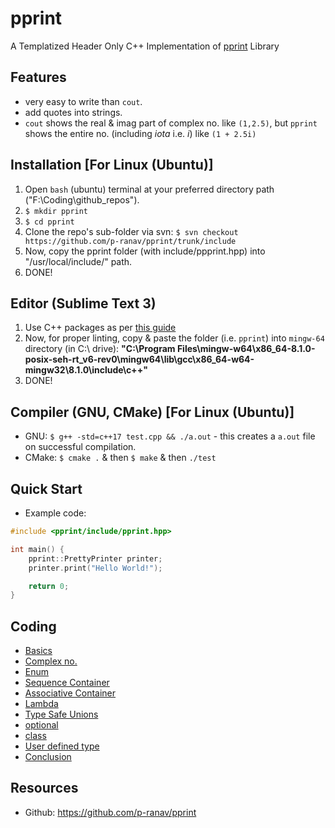 # pprint
A Templatized Header Only C++ Implementation of [pprint](https://github.com/p-ranav/pprint) Library

## Features
* very easy to write than `cout`.
* add quotes into strings.
* `cout` shows the real & imag part of complex no. like `(1,2.5)`, but `pprint` shows the entire no. (including _iota_ i.e. _i_) like `(1 + 2.5i)`

## Installation [For Linux (Ubuntu)]
1. Open `bash` (ubuntu) terminal at your preferred directory path ("F:\Coding\github_repos\").
1. `$ mkdir pprint`
1. `$ cd pprint`
1. Clone the repo's sub-folder via svn: `$ svn checkout https://github.com/p-ranav/pprint/trunk/include`
1. Now, copy the pprint folder (with include/ppprint.hpp) into "/usr/local/include/" path.
1. DONE!

## Editor (Sublime Text 3)
1. Use C++ packages as per [this guide](https://github.com/abhi3700/My_Learning-Cpp/blob/master/README.md#sublime-text-3-recommended-editor)
1. Now, for proper linting, copy & paste the folder (i.e. `pprint`) into `mingw-64` directory (in C:\ drive): __"C:\Program Files\mingw-w64\x86_64-8.1.0-posix-seh-rt_v6-rev0\mingw64\lib\gcc\x86_64-w64-mingw32\8.1.0\include\c++"__ 
1. DONE!

## Compiler (GNU, CMake) [For Linux (Ubuntu)]
* GNU: `$ g++ -std=c++17 test.cpp && ./a.out` - this creates a `a.out` file on successful compilation.
* CMake: `$ cmake .` & then `$ make` & then `./test`

## Quick Start
* Example code:
```cpp
#include <pprint/include/pprint.hpp>

int main() {
	pprint::PrettyPrinter printer;
	printer.print("Hello World!");

	return 0;
}
``` 

## Coding
* [Basics](./basics.cpp)
* [Complex no.](./complex_no.cpp)
* [Enum](./enum.cpp)
* [Sequence Container](./container_sequence.cpp)
* [Associative Container](./container_associative.cpp)
* [Lambda](./lambda.cpp)
* [Type Safe Unions](./type_safe_unions.cpp)
* [optional](./optional.cpp)
* [class](./class.cpp)
* [User defined type](./user_defined_type.cpp)
* [Conclusion](./conclusion.cpp)

## Resources
* Github: https://github.com/p-ranav/pprint